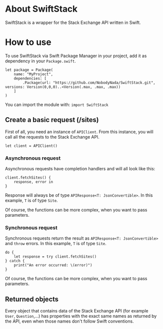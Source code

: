 # About SwiftStack
SwiftStack is a wrapper for the Stack Exchange API written in Swift.


# How to use

To use SwiftStack via Swift Package Manager in your project, add it as dependency in your `Package.swift`.
```
let package = Package(
    name: "MyProject",
    dependencies: [
        .Package(url: "https://github.com/NobodyNada/SwiftStack.git", versions: Version(0,0,0)..<Version(.max, .max, .max))
    ]
)
```

You can import the module with: `import SwiftStack`

## Create a basic request (/sites)

First of all, you need an instance of `APIClient`. From this instance, you will call all the requests to the Stack Exchange API.

    let client = APIClient()
    
### Asynchronous request

Asynchronous requests have completion handlers and will all look like this:

    client.fetchSites() {
        response, error in
    }
    
Response will always be of type `APIResponse<T: JsonConvertible>`. In this example, `T` is of type `Site`.

Of course, the functions can be more complex, when you want to pass parameters.

### Synchronous request

Synchronous requests return the result as `APIResponse<T: JsonConvertible>` and `throw` errors. In this example, `T` is of type `Site`.

```
do {
    let response = try client.fetchSites()
} catch {
    print("An error occurred: \(error)")
}
```

Of course, the functions can be more complex, when you want to pass parameters.


## Returned objects

Every object that contains data of the Stack Exchange API (for example `User`, `Question`,...) has properties with the exact same names as returned by the API, even when those names don't follow Swift conventions.
